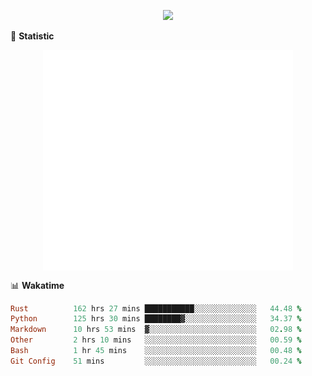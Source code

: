 <!-- https://github.com/DenverCoder1/readme-typing-svg -->
<p align="center">
<img src="https://readme-typing-svg.demolab.com?font=Orbitron&size=25&pause=1000&center=true&vCenter=true&random=false&width=600&lines=Welcome+to+my+GitHub+profile+page!" />



🌟 **Statistic**

<p align="center">
  <img width="400" align="top" src="https://github.com/fllesser/fllesser/blob/main/left.svg" />
  <img width="400" align="top" src="https://github.com/fllesser/fllesser/blob/main/right.svg" />
</p>


📊 **Wakatime**
<!--START_SECTION:waka-->

```ruby
Rust          162 hrs 27 mins ███████████░░░░░░░░░░░░░░   44.48 %
Python        125 hrs 30 mins ████████▓░░░░░░░░░░░░░░░░   34.37 %
Markdown      10 hrs 53 mins  ▓░░░░░░░░░░░░░░░░░░░░░░░░   02.98 %
Other         2 hrs 10 mins   ░░░░░░░░░░░░░░░░░░░░░░░░░   00.59 %
Bash          1 hr 45 mins    ░░░░░░░░░░░░░░░░░░░░░░░░░   00.48 %
Git Config    51 mins         ░░░░░░░░░░░░░░░░░░░░░░░░░   00.24 %
```

<!--END_SECTION:waka-->

